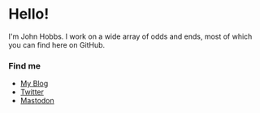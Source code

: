 # Hello!

I'm John Hobbs.  I work on a wide array of odds and ends, most of which you can find here on GitHub.

### Find me

- [My Blog](https://velvetcache.org)
- [Twitter](https://twitter.com/jmhobbs)
- <a rel="me" href="https://noc.social/@jmhobbs">Mastodon</a>
